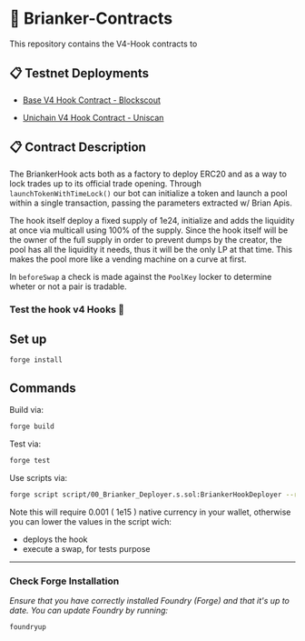 # 🤖 Brianker-Contracts

This repository contains the V4-Hook contracts to 

## 📋 Testnet Deployments 

- [Base V4 Hook Contract - Blockscout](https://base-sepolia.blockscout.com/address/0x50e8CED6ca2FA2840827b7DcC748C775277a48C0)

- [Unichain V4 Hook  Contract - Uniscan ](https://sepolia.uniscan.xyz/address/0xFeF6A5F374071969aF5c7231562D61E83b44c8C0)

## 📋 Contract Description

The BriankerHook acts both as a factory to deploy ERC20 and as a way to lock trades up to its official trade opening.
Through `launchTokenWithTimeLock()` our bot can initialize a token and launch a pool within a single transaction, passing the parameters extracted w/ Brian Apis.

The hook itself deploy a fixed supply of 1e24, initialize and adds the liquidity at once via multicall using 100% of the supply. Since the hook itself will be the owner of the full supply in order to prevent dumps by the creator, the pool has all the liquidity it needs, thus it will be the only LP at that time.
This makes the pool more like a vending machine on a curve at first.

In `beforeSwap` a check is made against the `PoolKey` locker to determine wheter or not a pair is tradable.



### **Test the hook v4 Hooks 🦄**

## Set up
```
forge install
```
## Commands

Build via:

```bash
forge build 
```
Test via:

```bash
forge test 
```
Use scripts via:

```bash
forge script script/00_Brianker_Deployer.s.sol:BriankerHookDeployer --rpc-url <RPC_URL> --private-key <PRIVATE_KEY> --broadcast 
```

Note this will require 0.001 ( 1e15 ) native currency in your wallet, otherwise you can lower the values in the script wich:
- deploys the hook
- execute a swap, for tests purpose


---

### Check Forge Installation
*Ensure that you have correctly installed Foundry (Forge) and that it's up to date. You can update Foundry by running:*

```
foundryup
```




